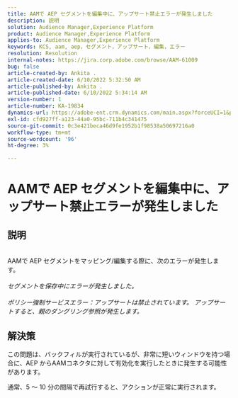 ```yaml
---
title: AAMで AEP セグメントを編集中に、アップサート禁止エラーが発生しました
description: 説明
solution: Audience Manager,Experience Platform
product: Audience Manager,Experience Platform
applies-to: Audience Manager,Experience Platform
keywords: KCS, aam, aep，セグメント，アップサート，編集，エラー
resolution: Resolution
internal-notes: https://jira.corp.adobe.com/browse/AAM-61009
bug: false
article-created-by: Ankita .
article-created-date: 6/10/2022 5:32:50 AM
article-published-by: Ankita .
article-published-date: 6/10/2022 5:34:14 AM
version-number: 1
article-number: KA-19834
dynamics-url: https://adobe-ent.crm.dynamics.com/main.aspx?forceUCI=1&pagetype=entityrecord&etn=knowledgearticle&id=8701dcc2-7ee8-ec11-bb3c-000d3a3bd4a0
exl-id: cfd927ff-a123-44a0-95bc-711b4c341475
source-git-commit: 0c3e421beca46d9fe1952b1f98538a50697216a0
workflow-type: tm+mt
source-wordcount: '96'
ht-degree: 3%

---
```


# AAMで AEP セグメントを編集中に、アップサート禁止エラーが発生しました

## 説明

<br>AAMで AEP セグメントをマッピング/編集する際に、次のエラーが発生します。<br><br>_セグメントを保存中にエラーが発生しました。_<br><br>_&#x200B;ポリシー強制サービスエラー：アップサートは禁止されています。 アップサートすると、親のダングリング参照が発生します。_<br>

## 解決策


この問題は、バックフィルが実行されているが、非常に短いウィンドウを持つ場合に、AEP からAAMコネクタに対して有効化を実行したときに発生する可能性があります。

通常、5 ～ 10 分の間隔で再試行すると、アクションが正常に実行されます。
